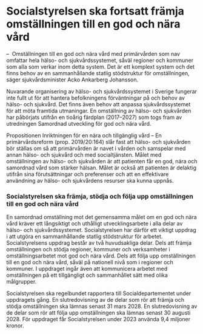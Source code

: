# Socialstyrelsen ska fortsatt främja omställningen till en god och nära vård

–  Omställningen till en god och nära vård med primärvården som nav omfattar hela hälso- och sjukvårdssystemet, såväl regioner och kommuner som alla som verkar inom detta system. Det är ett komplext system och det finns behov av en sammanhållande statlig stödstruktur för omställningen, säger sjukvårdsminister Acko Ankarberg Johansson.

Nuvarande organisering av hälso- och sjukvårdssystemet i Sverige fungerar inte fullt ut för att hantera befolkningens förväntningar på och behov av hälso- och sjukvård. Det finns även behov att anpassa sjukvårdssystemet för att möta framtida utmaningar. En omställning av hälso- och sjukvården har påbörjats utifrån en tioårig färdplan (2017–2027) som togs fram av utredningen Samordnad utveckling för god och nära vård.

Propositionen Inriktningen för en nära och tillgänglig vård – En primärvårdsreform (prop. 2019/20:164) slår fast att hälso- och sjukvården bör ställas om så att primärvården är navet i vården och samspelar med annan hälso- och sjukvård och med socialtjänsten. Målet med omställningen av hälso- och sjukvården är att patienten får en god, nära och samordnad vård som stärker hälsan. Målet är också att patienten är delaktig utifrån sina förutsättningar och preferenser och att en effektivare användning av hälso- och sjukvårdens resurser ska kunna uppnås.

### Socialstyrelsen ska främja, stödja och följa upp omställningen till en god och nära vård

En samordnad omställning mot det gemensamma målet om en god och nära vård kräver ett långsiktigt och uthålligt utvecklingsarbete i alla delar av hälso- och sjukvårdssystemet. Socialstyrelsen har därför ett viktigt uppdrag i att utgöra en sammanhållande statlig stödstruktur för arbetet. Socialstyrelsens uppdrag består av två huvudsakliga delar. Dels att främja omställningen och stödja regioner, kommuner och verksamheter i omställningsarbetet mot god och nära vård. Dels att följa upp omställningen till en god och nära vård, såväl på nationell nivå som i regioner och kommuner. I uppdraget ingår även att kommunicera arbetet med omställningen på ett tillgängligt och sammanhållet sätt med olika målgrupper.

Socialstyrelsen ska regelbundet rapportera till Socialdepartementet under uppdragets gång. En slutredovisning av de delar som rör att främja och stödja omställningen ska lämnas senast 31 mars 2028. En slutredovisning av de delar som rör att följa upp omställningen ska lämnas senast 30 augusti 2028. För uppdraget får Socialstyrelsen under 2023 använda 9,4 miljoner kronor.
